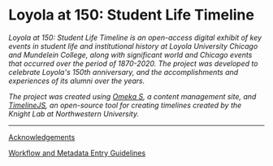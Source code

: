 # Loyola at 150: Student Life Timeline
*Loyola at 150: Student Life Timeline is an open-access digital exhibit of key events in student life and institutional history at Loyola University Chicago and Mundelein College, along with significant world and Chicago events that occurred over the period of 1870-2020. The project was developed to celebrate Loyola's 150th anniversary, and the accomplishments and experiences of its alumni over the years.*

*The project was created using [Omeka S](https://omeka.org/s/), a content management site, and [TimelineJS](https://timeline.knightlab.com/), an open-source tool for creating timelines created by the Knight Lab at Northwestern University.*

***
[Acknowledgements](https://github.com/reginahongcy/loyola-150-timeline-project/wiki/Acknowledgements)

[Workflow and Metadata Entry Guidelines](https://github.com/reginahongcy/loyola-150-timeline-project/wiki/Workflow-and-Metadata-Entry-Guidelines)
